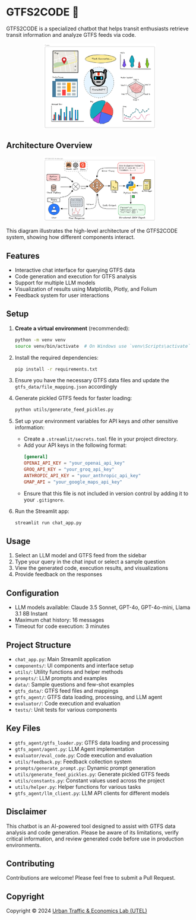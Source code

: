 # GTFS2CODE 🚌

GTFS2CODE is a specialized chatbot that helps transit enthusiasts retrieve transit information and analyze GTFS feeds via code.


<p align="center">
  <img src="images/Viz_cap.png" alt="GTFS2CODE Visualization Capabilities" style="max-width: 60%;">
</p>

## Architecture Overview

<p align="center">
  <img src="images/GTFS2CODE_arch_mod.png" alt="GTFS2CODE Architecture" style="max-width: 60%;">
</p>

This diagram illustrates the high-level architecture of the GTFS2CODE system, showing how different components interact.

## Features

- Interactive chat interface for querying GTFS data
- Code generation and execution for GTFS analysis
- Support for multiple LLM models
- Visualization of results using Matplotlib, Plotly, and Folium
- Feedback system for user interactions

## Setup

1. **Create a virtual environment** (recommended):
   ```bash
   python -m venv venv
   source venv/bin/activate  # On Windows use `venv\Scripts\activate`
   ```
2. Install the required dependencies:
   ```bash
   pip install -r requirements.txt
   ```
3. Ensure you have the necessary GTFS data files and update the `gtfs_data/file_mapping.json` accordingly
4. Generate pickled GTFS feeds for faster loading:
   ```bash
   python utils/generate_feed_pickles.py
   ```
5. Set up your environment variables for API keys and other sensitive information:
   - Create a `.streamlit/secrets.toml` file in your project directory.
   - Add your API keys in the following format:
     ```toml
     [general]
     OPENAI_API_KEY = "your_openai_api_key"
     GROQ_API_KEY = "your_groq_api_key"
     ANTHROPIC_API_KEY = "your_anthropic_api_key"
     GMAP_API = "your_google_maps_api_key"
     ```
   - Ensure that this file is not included in version control by adding it to your `.gitignore`.

6. Run the Streamlit app:
   ```bash
   streamlit run chat_app.py
   ```

## Usage

1. Select an LLM model and GTFS feed from the sidebar
2. Type your query in the chat input or select a sample question
3. View the generated code, execution results, and visualizations
4. Provide feedback on the responses

## Configuration

- LLM models available: Claude 3.5 Sonnet, GPT-4o, GPT-4o-mini, Llama 3.1 8B Instant
- Maximum chat history: 16 messages
- Timeout for code execution: 3 minutes

## Project Structure

- `chat_app.py`: Main Streamlit application
- `components/`: UI components and interface setup
- `utils/`: Utility functions and helper methods
- `prompts/`: LLM prompts and examples
- `data/`: Sample questions and few-shot examples
- `gtfs_data/`: GTFS feed files and mappings
- `gtfs_agent/`: GTFS data loading, processing, and LLM agent
- `evaluator/`: Code execution and evaluation
- `tests/`: Unit tests for various components

## Key Files

- `gtfs_agent/gtfs_loader.py`: GTFS data loading and processing
- `gtfs_agent/agent.py`: LLM Agent implementation
- `evaluator/eval_code.py`: Code execution and evaluation
- `utils/feedback.py`: Feedback collection system
- `prompts/generate_prompt.py`: Dynamic prompt generation
- `utils/generate_feed_pickles.py`: Generate pickled GTFS feeds
- `utils/constants.py`: Constant values used across the project
- `utils/helper.py`: Helper functions for various tasks
- `gtfs_agent/llm_client.py`: LLM API clients for different models

## Disclaimer

This chatbot is an AI-powered tool designed to assist with GTFS data analysis and code generation. Please be aware of its limitations, verify critical information, and review generated code before use in production environments.

## Contributing

Contributions are welcome! Please feel free to submit a Pull Request.

## Copyright

Copyright © 2024 [Urban Traffic & Economics Lab (UTEL)](https://github.com/UTEL-UIUC)